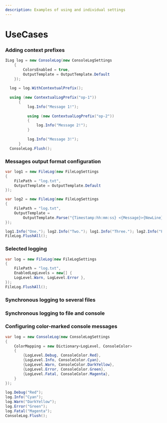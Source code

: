```yaml
---
description: Examples of using and individual settings
---
```


# UseCases

### Adding context prefixes

```csharp
ILog log = new ConsoleLog(new ConsoleLogSettings
    {
        ColorsEnabled = true,
        OutputTemplate = OutputTemplate.Default
    });
                  
  log = log.WithContextualPrefix();
   
  using (new ContextualLogPrefix("op-1"))
      {
          log.Info("Message 1!");
                  
          using (new ContextualLogPrefix("op-2"))
          {
              log.Info("Message 2!");
          }
                  
          log.Info("Message 3!");
      }
  ConsoleLog.Flush();
```

### Messages output format configuration

```csharp
var log1 = new FileLog(new FileLogSettings
{
    FilePath = "log.txt",
    OutputTemplate = OutputTemplate.Default
});

var log2 = new FileLog(new FileLogSettings
{
    FilePath = "log.txt",
    OutputTemplate =
        OutputTemplate.Parse("{Timestamp:hh:mm:ss} <{Message}>{NewLine}")
});

log1.Info("One."); log2.Info("Two."); log1.Info("Three."); log2.Info("Four.");
FileLog.FlushAll();
```

### Selected logging

```csharp
var log = new FileLog(new FileLogSettings
{
    FilePath = "log.txt",
    EnabledLogLevels = new[] {
    LogLevel.Warn, LogLevel.Error },
});
FileLog.FlushAll();
```

### Synchronous logging to several files

### Synchronous logging to file and console

### Configuring color-marked console messages 

```csharp
var log = new ConsoleLog(new ConsoleLogSettings
{
    ColorMapping = new Dictionary<LogLevel, ConsoleColor>
    {
        {LogLevel.Debug, ConsoleColor.Red},
        {LogLevel.Info, ConsoleColor.Cyan},
        {LogLevel.Warn, ConsoleColor.DarkYellow},
        {LogLevel.Error, ConsoleColor.Green},
        {LogLevel.Fatal, ConsoleColor.Magenta},
    }
});
    
log.Debug("Red");
log.Info("Cyan");
log.Warn("DarkYellow");
log.Error("Green");
log.Fatal("Magenta");
ConsoleLog.Flush();
```



